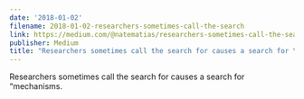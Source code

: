 ```yaml
---
date: '2018-01-02'
filename: 2018-01-02-researchers-sometimes-call-the-search
link: https://medium.com/@natematias/researchers-sometimes-call-the-search-for-causes-a-search-for-mechanisms-702b76c26e3f?source=rss-61f90df70e11------2
publisher: Medium
title: "Researchers sometimes call the search for causes a search for \u201Cmechanisms.\u201D"
---
```


Researchers sometimes call the search for causes a search for “mechanisms.